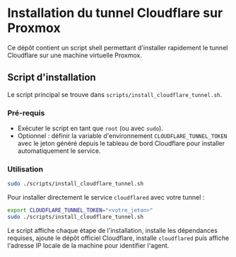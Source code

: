 # Installation du tunnel Cloudflare sur Proxmox

Ce dépôt contient un script shell permettant d'installer rapidement le tunnel Cloudflare sur une machine virtuelle Proxmox.

## Script d'installation

Le script principal se trouve dans `scripts/install_cloudflare_tunnel.sh`.

### Pré-requis
- Exécuter le script en tant que `root` (ou avec `sudo`).
- Optionnel : définir la variable d'environnement `CLOUDFLARE_TUNNEL_TOKEN` avec le jeton généré depuis le tableau de bord Cloudflare pour installer automatiquement le service.

### Utilisation
```bash
sudo ./scripts/install_cloudflare_tunnel.sh
```

Pour installer directement le service `cloudflared` avec votre tunnel :
```bash
export CLOUDFLARE_TUNNEL_TOKEN="<votre_jeton>"
sudo ./scripts/install_cloudflare_tunnel.sh
```

Le script affiche chaque étape de l'installation, installe les dépendances requises, ajoute le dépôt officiel Cloudflare, installe `cloudflared` puis affiche l'adresse IP locale de la machine pour identifier l'agent.
